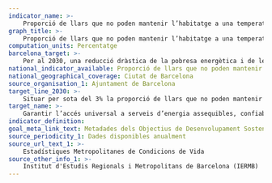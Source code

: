 ```yaml
---
indicator_name: >-
    Proporció de llars que no poden mantenir l’habitatge a una temperatura adequada
graph_title: >-
    Proporció de llars que no poden mantenir l’habitatge a una temperatura adequada
computation_units: Percentatge
barcelona_target: >-
    Per al 2030, una reducció dràstica de la pobresa energètica i de les interrupcions de subministrament a Barcelona
national_indicator_available: Proporció de llars que no poden mantenir l’habitatge a una temperatura adequada
national_geographical_coverage: Ciutat de Barcelona 
source_organisation_1: Ajuntament de Barcelona
target_line_2030: >-
    Situar per sota del 3% la proporció de llars que no poden mantenir l’habitatge a una temperatura adequada
target_name: >-
    Garantir l’accés universal a serveis d’energia assequibles, confiables i moderns
indicator_definition:
goal_meta_link_text: Metadades dels Objectius de Desenvolupament Sostenible de les Nacions Unides (pdf 894kB)
source_periodicity_1: Dades disponibles anualment
source_url_text_1: >-
    Estadístiques Metropolitanes de Condicions de Vida
source_other_info_1: >-
    Institut d'Estudis Regionals i Metropolitans de Barcelona (IERMB)
---
```

